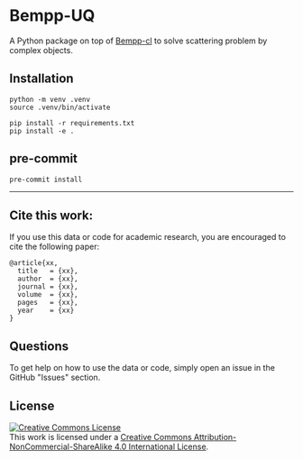 # Bempp-UQ
A Python package on top of [Bempp-cl](https://github.com/bempp/bempp-cl) to solve scattering problem by complex objects.

## Installation
```
python -m venv .venv
source .venv/bin/activate

pip install -r requirements.txt
pip install -e .
```

## pre-commit
```
pre-commit install
```
---

## Cite this work: 

If you use this data or code for academic research, you are encouraged to cite the following paper:

```
@article{xx,
  title   = {xx},
  author  = {xx},
  journal = {xx},
  volume  = {xx},
  pages   = {xx},
  year    = {xx}
}
```

## Questions

To get help on how to use the data or code, simply open an issue in the GitHub "Issues" section.

## License

<a rel="license" href="http://creativecommons.org/licenses/by-nc-sa/4.0/"><img alt="Creative Commons License" style="border-width:0" src="https://i.creativecommons.org/l/by-nc-sa/4.0/88x31.png" /></a><br />This work is licensed under a <a rel="license" href="http://creativecommons.org/licenses/by-nc-sa/4.0/">Creative Commons Attribution-NonCommercial-ShareAlike 4.0 International License</a>.
